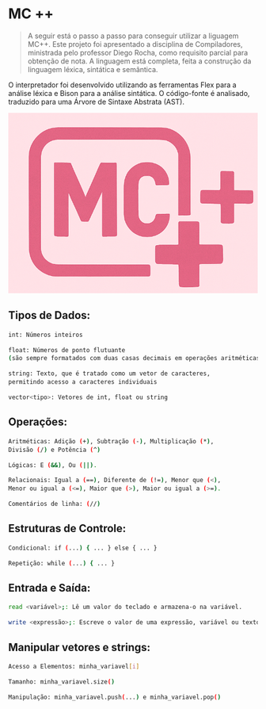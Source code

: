# MC ++
>A seguir está o passo a passo para conseguir utilizar a liguagem MC++. Este projeto foi apresentado a disciplina de Compiladores, ministrada pelo professor Diego Rocha, como requisito parcial para obtenção de nota. A linguagem está completa, feita a construção da linguagem léxica, sintática e semântica.

O interpretador foi desenvolvido utilizando as ferramentas Flex para a análise léxica e Bison para a análise sintática. O código-fonte  é analisado, traduzido para uma Árvore de Sintaxe Abstrata (AST).

![](logo.png)

## Tipos de Dados:

```sh
int: Números inteiros
```
```sh
float: Números de ponto flutuante
(são sempre formatados com duas casas decimais em operações aritméticas)
```
```sh
string: Texto, que é tratado como um vetor de caracteres,
permitindo acesso a caracteres individuais
```
```sh
vector<tipo>: Vetores de int, float ou string
```

## Operações:

```sh
Aritméticas: Adição (+), Subtração (-), Multiplicação (*),
Divisão (/) e Potência (^)
```
```sh
Lógicas: E (&&), Ou (||).
```
```sh
Relacionais: Igual a (==), Diferente de (!=), Menor que (<),
Menor ou igual a (<=), Maior que (>), Maior ou igual a (>=).
```
```sh
Comentários de linha: (//)
```

## Estruturas de Controle:

```sh
Condicional: if (...) { ... } else { ... }
```
```sh
Repetição: while (...) { ... }
```

## Entrada e Saída:

```sh
read <variável>;: Lê um valor do teclado e armazena-o na variável.
```
```sh
write <expressão>;: Escreve o valor de uma expressão, variável ou texto na tela.
```

## Manipular vetores e strings:

```sh
Acesso a Elementos: minha_variavel[i]
```
```sh
Tamanho: minha_variavel.size()
```
```sh
Manipulação: minha_variavel.push(...) e minha_variavel.pop()
```


